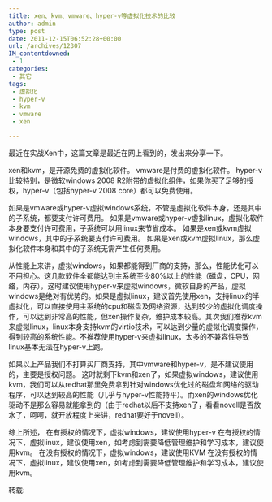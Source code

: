 ```yaml
---
title: xen、kvm、vmware、hyper-v等虚拟化技术的比较
author: admin
type: post
date: 2011-12-15T06:52:28+00:00
url: /archives/12307
IM_contentdowned:
 - 1
categories:
 - 其它
tags:
 - 虚拟化
 - hyper-v
 - kvm
 - vmware
 - xen

---
```

最近在实战Xen中，这篇文章是最近在网上看到的，发出来分享一下。

xen和kvm，是开源免费的虚拟化软件。
vmware是付费的虚拟化软件。
hyper-v比较特别，是微软windows 2008 R2附带的虚拟化组件，如果你买了足够的授权，hyper-v（包括hyper-v 2008 core）都可以免费使用。

如果是vmware或hyper-v虚拟windows系统，不管是虚拟化软件本身，还是其中的子系统，都要支付许可费用。
如果是vmware或hyper-v虚拟linux，虚拟化软件本身要支付许可费用，子系统可以用linux来节省成本。
如果是xen或kvm虚拟windows，其中的子系统要支付许可费用。
如果是xen或kvm虚拟linux，那么虚拟化软件本身和其中的子系统无需产生任何费用。

从性能上来讲，虚拟windows，如果都能得到厂商的支持，那么，性能优化可以不用担心。这几款软件全都能达到主系统至少80%以上的性能（磁盘，CPU，网络，内存），这时建议使用hyper-v来虚拟windows，微软自身的产品，虚拟windows是绝对有优势的。如果是虚拟linux，建议首先使用xen，支持linux的半虚拟化，可以直接使用主系统的cpu和磁盘及网络资源，达到较少的虚拟化调度操作，可以达到非常高的性能，但xen操作复杂，维护成本较高。其次我们推荐kvm来虚拟linux，linux本身支持kvm的virtio技术，可以达到少量的虚拟化调度操作，得到较高的系统性能。不推荐使用hyper-v来虚拟linux，太多的不兼容性导致linux基本无法在hyper-v上跑。

如果以上产品我们不打算买厂商支持，其中vmware和hyper-v，是不建议使用的，主要是授权问题。
这时就剩下kvm和xen了，如果虚拟windows，建议使用kvm，我们可以从redhat那里免费拿到针对windows优化过的磁盘和网络的驱动程序，可以达到较高的性能（几乎与hyper-v性能持平）。而xen的windows优化驱动不是那么容易就能拿到的（由于redhat以后不支持xen了，看看novell是否放水了，呵呵，就开放程度上来讲，redhat要好于novell）。

综上所述，
在有授权的情况下，虚拟windows，建议使用hyper-v
在有授权的情况下，虚拟linux，建议使用xen，如考虑到需要降低管理维护和学习成本，建议使用kvm。
在没有授权的情况下，虚拟windows，建议使用KVM
在没有授权的情况下，虚拟linux，建议使用xen，如考虑到需要降低管理维护和学习成本，建议使用kvm。

转载: